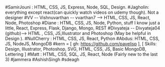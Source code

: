 #SamirJouni : HTML, CSS, JS, Express, Node, SQL, Design.
#Jagholin: everything except react(can quickly watch videos on udemy though). Not a designer
#VV -- Vishnuvarthan -- vvarthan7 --> HTML, CSS, JS, React, Node, Photoshop
#Diane : HTML, CSS, JS, Node, Python, stuff I know just a little, React, Express, Flask, Django, Mongo, REST
#Divyateja -- Divyateja04 (github)--> HTML , CSS, JS,Illustrator and Photoshop (May be helpful in Design ).
#NullCherry : HTML, CSS, JS, React, Python
#Abdus: HTML, CSS, JS, NodeJS, MongoDB
#kern = [ gh: https://github.com/pavelisp ], [ Skills: Design, Illustrator, Photoshop, SVG, HTML, CSS, JS, Basic MongoDB, Lettering ]
#Matt : HTML, CSS, SQL, JS, React, Node (Fairly new to the last 3)
#jammera
#AshishSingh
#sdeagh

